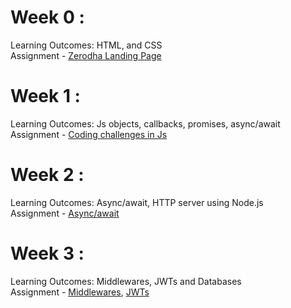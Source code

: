 # Week 0 :
Learning Outcomes: HTML, and CSS  
Assignment - [Zerodha Landing Page](https://github.com/AathiTira/Assignments_100xdevs2.0/tree/d5d7b2bfcf71ed640f384c9d6d41c723b4838648/Week%200)

# Week 1 :
Learning Outcomes: Js objects, callbacks, promises, async/await  
Assignment - [Coding challenges in Js](https://github.com/AathiTira/Assignments_100xdevs2.0/tree/5942dc3068b38dc5b3e4faf79ff84e14f495bb7d/Week%201)

# Week 2 :
Learning Outcomes: Async/await, HTTP server using Node.js  
Assignment - [Async/await](https://github.com/AathiTira/Assignments_100xdevs2.0/tree/9849c8c3b4eb610d20b5376bfffddcb5daa18b64/Week%202)

# Week 3 :
Learning Outcomes: Middlewares, JWTs and Databases  
Assignment - [Middlewares](https://github.com/AathiTira/Assignments_100xdevs2.0/tree/6bbaa547ab41985775e192fb594d3fdcbd179f49/Week%203/MIddlewares), [JWTs](https://github.com/AathiTira/Assignments_100xdevs2.0/tree/6bbaa547ab41985775e192fb594d3fdcbd179f49/Week%203/JWT)
